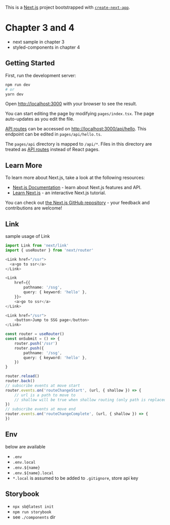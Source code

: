This is a [Next.js](https://nextjs.org/) project bootstrapped with [`create-next-app`](https://github.com/vercel/next.js/tree/canary/packages/create-next-app).

# Chapter 3 and 4

- next sample in chapter 3
- styled-components in chapter 4

## Getting Started

First, run the development server:

```bash
npm run dev
# or
yarn dev
```

Open [http://localhost:3000](http://localhost:3000) with your browser to see the result.

You can start editing the page by modifying `pages/index.tsx`. The page auto-updates as you edit the file.

[API routes](https://nextjs.org/docs/api-routes/introduction) can be accessed on [http://localhost:3000/api/hello](http://localhost:3000/api/hello). This endpoint can be edited in `pages/api/hello.ts`.

The `pages/api` directory is mapped to `/api/*`. Files in this directory are treated as [API routes](https://nextjs.org/docs/api-routes/introduction) instead of React pages.

## Learn More

To learn more about Next.js, take a look at the following resources:

- [Next.js Documentation](https://nextjs.org/docs) - learn about Next.js features and API.
- [Learn Next.js](https://nextjs.org/learn) - an interactive Next.js tutorial.

You can check out [the Next.js GitHub repository](https://github.com/vercel/next.js/) - your feedback and contributions are welcome!

## Link

sample usage of Link

```typescript
import Link from 'next/link'
import { useRouter } from 'next/router'

<Link href="/ssr">
  <a>go to ssr</a>
</Link>

<Link
    href={{
        pathname: '/ssg',
        query: { keyword: 'hello' },
    }}>
    <a>go to ssr</a>
</Link>

<Link href="/ssr">
    <button>Jump to SSG page</button>
</Link>

const router = useRouter()
const onSubmit = () => {
    router.push('/ssr')
    router.push({
        pathname: '/ssg',
        query: { keyword: 'hello' },
    })
}

router.reload()
router.back()
// subscribe events at move start
router.events.on('routeChangeStart', (url, { shallow }) => {
    // url is a path to move to
    // shallow will be true when shallow routing (only path is replaced)
})
// subscribe events at move end
router.events.on('routeChangeComplete', (url, { shallow }) => {
})
```
## Env

below are available

- `.env`
- `.env.local`
- `.env.${name}`
- `.env.${name}.local`
- `*.local` is assumed to be added to `.gitignore`, store api key

## Storybook

- `npx sb@latest init`
- `npm run storybook`
- see `./components` dir
